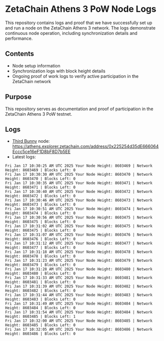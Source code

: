 # ZetaChain Athens 3 PoW Node Logs
This repository contains logs and proof that we have successfully set up and run a node on the ZetaChain Athens 3 network. The logs demonstrate continuous node operation, including synchronization details and performance.

## Contents
- Node setup information
- Synchronization logs with block height details
- Ongoing proof of work logs to verify active participation in the ZetaChain network

## Purpose
This repository serves as documentation and proof of participation in the ZetaChain Athens 3 PoW testnet.

## Logs

- [Third Bunny](https://thirdbunny.xyz/) node: https://athens.explorer.zetachain.com/address/0x225254d35dE666064Eccc5ce16eF1D8bF8D7b5EE
- Latest logs:
```
Fri Jan 17 10:30:25 AM UTC 2025 Your Node Height: 8603469 | Network Height: 8603469 | Blocks Left: 0
Fri Jan 17 10:30:30 AM UTC 2025 Your Node Height: 8603470 | Network Height: 8603470 | Blocks Left: 0
Fri Jan 17 10:30:35 AM UTC 2025 Your Node Height: 8603471 | Network Height: 8603471 | Blocks Left: 0
Fri Jan 17 10:30:40 AM UTC 2025 Your Node Height: 8603472 | Network Height: 8603472 | Blocks Left: 0
Fri Jan 17 10:30:46 AM UTC 2025 Your Node Height: 8603473 | Network Height: 8603473 | Blocks Left: 0
Fri Jan 17 10:30:51 AM UTC 2025 Your Node Height: 8603474 | Network Height: 8603474 | Blocks Left: 0
Fri Jan 17 10:30:56 AM UTC 2025 Your Node Height: 8603475 | Network Height: 8603475 | Blocks Left: 0
Fri Jan 17 10:31:02 AM UTC 2025 Your Node Height: 8603475 | Network Height: 8603475 | Blocks Left: 0
Fri Jan 17 10:31:07 AM UTC 2025 Your Node Height: 8603476 | Network Height: 8603476 | Blocks Left: 0
Fri Jan 17 10:31:12 AM UTC 2025 Your Node Height: 8603477 | Network Height: 8603477 | Blocks Left: 0
Fri Jan 17 10:31:18 AM UTC 2025 Your Node Height: 8603478 | Network Height: 8603478 | Blocks Left: 0
Fri Jan 17 10:31:23 AM UTC 2025 Your Node Height: 8603479 | Network Height: 8603479 | Blocks Left: 0
Fri Jan 17 10:31:28 AM UTC 2025 Your Node Height: 8603480 | Network Height: 8603480 | Blocks Left: 0
Fri Jan 17 10:31:33 AM UTC 2025 Your Node Height: 8603481 | Network Height: 8603481 | Blocks Left: 0
Fri Jan 17 10:31:39 AM UTC 2025 Your Node Height: 8603482 | Network Height: 8603482 | Blocks Left: 0
Fri Jan 17 10:31:44 AM UTC 2025 Your Node Height: 8603483 | Network Height: 8603483 | Blocks Left: 0
Fri Jan 17 10:31:49 AM UTC 2025 Your Node Height: 8603484 | Network Height: 8603484 | Blocks Left: 0
Fri Jan 17 10:31:54 AM UTC 2025 Your Node Height: 8603484 | Network Height: 8603485 | Blocks Left: 1
Fri Jan 17 10:32:00 AM UTC 2025 Your Node Height: 8603485 | Network Height: 8603485 | Blocks Left: 0
Fri Jan 17 10:32:05 AM UTC 2025 Your Node Height: 8603486 | Network Height: 8603486 | Blocks Left: 0
```
